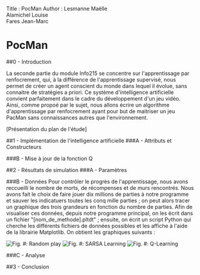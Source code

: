 Title : PocMan
Author : Lesmanne Maëlle  
Alamichel Louise  
Fares Jean-Marc

# PocMan

##0 - Introduction

La seconde partie du module Info215 se concentre sur l'apprentissage par renfocrement, qui, à la différence de l'apprentissage supervisé, nous permet de créer un agent conscient du monde dans lequel il évolue, sans connaitre de stratégies a priori. Ce système d'intelligence artificielle convient parfaitement dans le cadre du développement d'un jeu vidéo.
Ainsi, comme propoé par le sujet, nous allons écrire un algorithme d'apprentissage par renfocrement ayant pour but de maitriser un jeu PacMan sans connaissances autres que l'environnement.

[Présentation du plan de l'étude]

##1 - Implémentation de l'intelligence artificielle
###A - Attributs et Constructeurs

###B - Mise à jour de la fonction Q

##2 - Résultats de simulation
###A - Paramètres


###B - Données
Pour contrôler le progrès de l'apprentissage, nous avons reccueilli le nombre de morts, de récompenses et de murs rencontrés. Nous avons fait le choix de faire jouer dix millions de parties à notre programme et sauver les indicatuers toutes les conq mille parties ; on peut alors tracer un graphique des trois grandeurs en fonction du nombre de parties.
Afin de visualiser ces données, depuis notre programme principal, on les écrit dans un fichier "[nom\_de\_methode].pltdt" ; ensuite, on écrit un script Python qui cherche les différents fichiers de données possibles et les affiche à l'aide de la librairie Matplotlib.
On obtient les graphiques suivants :  

![Fig. #: Random play](/Users/al1nk/Documents/Developer/Java/pocman/output/none.png)
![Fig. #: SARSA Learning](/Users/al1nk/Documents/Developer/Java/pocman/output/SARSA.png)
![Fig. #: Q-Learning](/Users/al1nk/Documents/Developer/Java/pocman/output/QLearning.png)

###C - Analyse

##3 - Conclusion